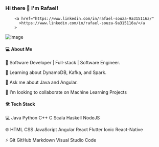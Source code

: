 ### Hi there 👋 I'm Rafael!

        <a href="https://www.linkedin.com/in/rafael-souza-9a315116a/"
          >https://www.linkedin.com/in/rafael-souza-9a315116a/</a
        >
<a href="https://www.linkedin.com/in/rafael-souza-9a315116a/"></a>
![image](https://user-images.githubusercontent.com/11542233/144068200-a1b2275a-e6f9-489f-9a3c-00922b4d5a17.png)


#### 💻 About Me

🔭   Software Developer | Full-stack | Software Engineer.

🌱   Learning about DynamoDB, Kafka, and Spark.

💬   Ask me about Java and Angular.

👯   I’m looking to collaborate on Machine Learning Projects

#### 🛠  Tech Stack

💻   Java Python  C++  C  Scala  Haskell  NodeJS  

🌐   HTML  CSS  JavaScript  Angular  React  Flutter   Ionic   React-Native

⚡   Git  GitHub  Markdown  Visual Studio Code  
